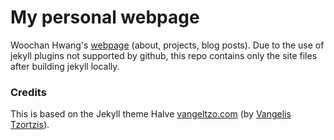 # My personal webpage

Woochan Hwang's [webpage](https://woochan-hwang.github.io) (about, projects, blog posts).
Due to the use of jekyll plugins not supported by github, this repo contains only the site files after building jekyll locally.


### Credits
This is based on the Jekyll theme Halve [vangeltzo.com](http://vangeltzo.com/) (by [Vangelis Tzortzis](https://github.com/srekoble)).
